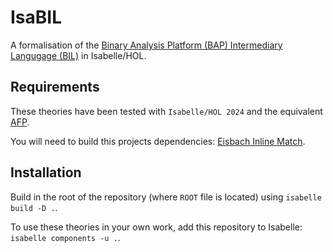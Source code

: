 # IsaBIL

A formalisation of the [Binary Analysis Platform (BAP) Intermediary Langugage (BIL)](https://github.com/BinaryAnalysisPlatform/bap) in Isabelle/HOL.

## Requirements 

These theories have been tested with `Isabelle/HOL 2024` and the equivalent [AFP](https://www.isa-afp.org/).

You will need to build this projects dependencies: [Eisbach Inline Match](https://github.com/matt-j-griffin/eisbach-inline-match).

## Installation

Build in the root of the repository (where `ROOT` file is located) using `isabelle build -D .`.

To use these theories in your own work, add this repository to Isabelle: `isabelle components -u .`.
